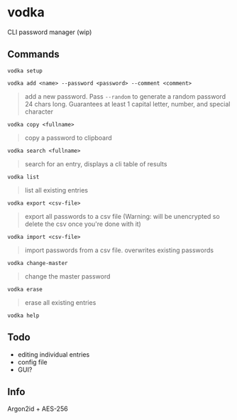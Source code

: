 # vodka
CLI password manager (wip)

## Commands
```vodka setup```

```vodka add <name> --password <password> --comment <comment>```

> add a new password. Pass `--random` to generate a random password 24 chars long. Guarantees at least 1 capital letter, number, and special character

```vodka copy <fullname>```

> copy a password to clipboard

```vodka search <fullname>```

> search for an entry, displays a cli table of results

```vodka list```

> list all existing entries

```vodka export <csv-file>```

> export all passwords to a csv file (Warning: will be unencrypted so delete the csv once you're done with it)

```vodka import <csv-file>```

> import passwords from a csv file. overwrites existing passwords

```vodka change-master```

> change the master password

```vodka erase```

> erase all existing entries

```vodka help```

## Todo
- editing individual entries
- config file
- GUI?

## Info
Argon2id + AES-256
